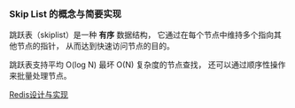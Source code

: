 ### Skip List 的概念与简要实现
跳跃表（skiplist）是一种 __有序__ 数据结构， 它通过在每个节点中维持多个指向其他节点的指针， 从而达到快速访问节点的目的。

跳跃表支持平均 O(log N) 最坏 O(N) 复杂度的节点查找， 还可以通过顺序性操作来批量处理节点。

[Redis设计与实现](https://www.kancloud.cn/kancloud/redisbook/63822 'Redis设计与实现')

```java


```
